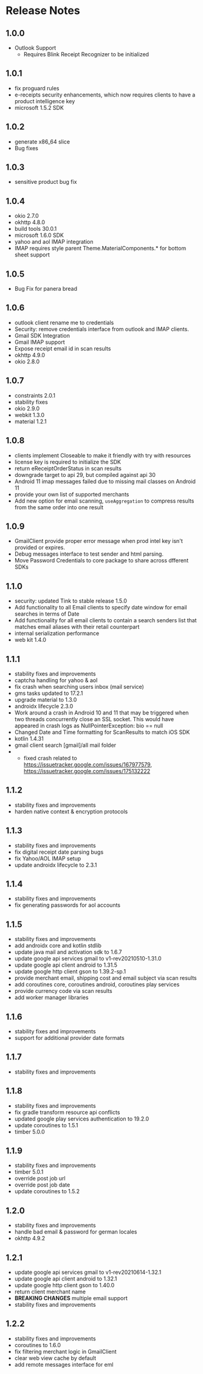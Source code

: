 # Release Notes

## 1.0.0

- Outlook Support
    - Requires Blink Receipt Recognizer to be initialized

## 1.0.1

- fix proguard rules
- e-receipts security enhancements, which now requires clients to have a product intelligence key
- microsoft 1.5.2 SDK

## 1.0.2

- generate x86_64 slice
- Bug fixes

## 1.0.3

- sensitive product bug fix

## 1.0.4

- okio 2.7.0
- okhttp 4.8.0
- build tools 30.0.1
- microsoft 1.6.0 SDK
- yahoo and aol IMAP integration
- IMAP requires style parent Theme.MaterialComponents.* for bottom sheet support

## 1.0.5
- Bug Fix for panera bread

## 1.0.6

- outlook client rename me to credentials
- Security: remove credentials interface from outlook and IMAP clients.
- Gmail SDK Integration
- Gmail IMAP support
- Expose receipt email id in scan results
- okhttp 4.9.0
- okio 2.8.0

## 1.0.7

- constraints 2.0.1
- stability fixes
- okio 2.9.0
- webkit 1.3.0
- material 1.2.1

## 1.0.8

- clients implement Closeable to make it friendly with try with resources
- license key is required to initialize the SDK
- return eReceiptOrderStatus in scan results
- downgrade target to api 29, but compiled against api 30
- Android 11 imap messages failed due to missing mail classes on Android 11
- provide your own list of supported merchants
- Add new option for email scanning, `useAggregation` to compress results from the same order into one result

## 1.0.9

- GmailClient provide proper error message when prod intel key isn't provided or expires.
- Debug messages interface to test sender and html parsing.
- Move Password Credentials to core package to share across dfferent SDKs

## 1.1.0

- security: updated Tink to stable release 1.5.0
- Add functionality to all Email clients to specify date window for email searches in terms of Date
- Add functionality for all email clients to contain a search senders list that matches email aliases with their retail
counterpart
- internal serialization performance
- web kit 1.4.0

## 1.1.1

- stability fixes and improvements
- captcha handling for yahoo & aol
- fix crash when searching users inbox (mail service)
- gms tasks updated to 17.2.1
- upgrade material to 1.3.0
- androidx lifecycle 2.3.0
- Work around a crash in Android 10 and 11 that may be triggered when two threads concurrently close an SSL socket. This would have appeared in crash logs as NullPointerException: bio == null
- Changed Date and Time formatting for ScanResults to match iOS SDK
- kotlin 1.4.31
- gmail client search [gmail]/all mail folder
- - fixed crash related to https://issuetracker.google.com/issues/167977579, https://issuetracker.google.com/issues/175132222

## 1.1.2

- stability fixes and improvements
- harden native context & encryption protocols

## 1.1.3

- stability fixes and improvements
- fix digital receipt date parsing bugs
- fix Yahoo/AOL IMAP setup
- update androidx lifecycle to 2.3.1

## 1.1.4

- stability fixes and improvements
- fix generating passwords for aol accounts

## 1.1.5

- stability fixes and improvements
- add androidx core and kotlin stdlib
- update java mail and activation sdk to 1.6.7
- update google api services gmail to v1-rev20210510-1.31.0
- update google api client android to 1.31.5
- update google http client gson to 1.39.2-sp.1
- provide merchant email, shipping cost and email subject via scan results
- add coroutines core, coroutines android, coroutines play services
- provide currency code via scan results
- add worker manager libraries

## 1.1.6

- stability fixes and improvements
- support for additional provider date formats

## 1.1.7

- stability fixes and improvements

## 1.1.8

- stability fixes and improvements
- fix gradle transform resource api conflicts
- updated google play services authentication to 19.2.0
- update coroutines to 1.5.1
- timber 5.0.0

## 1.1.9

- stability fixes and improvements
- timber 5.0.1
- override post job url
- override post job date
- update coroutines to 1.5.2

## 1.2.0

- stability fixes and improvements
- handle bad email & password for german locales
- okhttp 4.9.2

## 1.2.1

- update google api services gmail to v1-rev20210614-1.32.1
- update google api client android to 1.32.1
- update google http client gson to 1.40.0
- return client merchant name
- **BREAKING CHANGES** multiple email support
- stability fixes and improvements

## 1.2.2

- stability fixes and improvements
- coroutines to 1.6.0
- fix filtering merchant logic in GmailClient
- clear web view cache by default 
- add remote messages interface for eml
